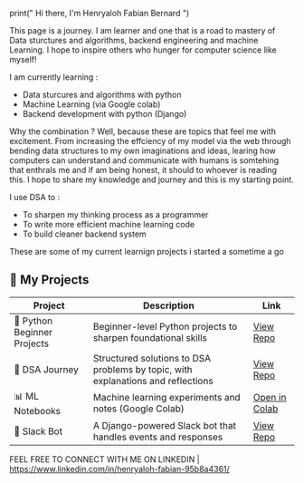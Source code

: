 print(" Hi there, I'm Henryaloh Fabian Bernard ")

This page is a journey. I am learner and one that is a road to mastery of Data sturctures and algorithms, backend engineering and machine Learning. I hope to inspire others who hunger for computer science like myself!

I am currently learning :
- Data sturcures and algorithms with python
- Machine Learning (via Google colab)
- Backend development with python (Django)

Why the combination ?
Well, because these are topics that feel me with excitement. From increasing the effciency of my model via the web through bending data structures to my own imaginations and ideas, learing how computers can understand and communicate with humans is somtehing that enthrals me and if am being honest, it should to whoever is reading this. I hope to share my knowledge and journey and this is my starting point.

I use DSA to :
- To sharpen my thinking process as a programmer
- To write more efficient machine learning code
- To build cleaner backend system


These are some of my current learnign projects i started a sometime a go
## 🔗 My Projects

| Project | Description | Link |
|--------|-------------|------|
| 🐍 Python Beginner Projects | Beginner-level Python projects to sharpen foundational skills | [View Repo](https://github.com/coded-by-49/Python-Beginner-projects) |
| 🧠 DSA Journey | Structured solutions to DSA problems by topic, with explanations and reflections | [View Repo](https://github.com/coded-by-49/DATASTURCTURES-AND-ALGORITHMS-) |
| 📊 ML Notebooks | Machine learning experiments and notes (Google Colab) | [Open in Colab](https://colab.research.google.com/drive/1oGemtDSZlkkLbD3DnJGBpGikPkftxJ7I) |
| 🤖 Slack Bot | A Django-powered Slack bot that handles events and responses | [View Repo](https://github.com/coded-by-49/SLACK-BOT) |


FEEL FREE TO CONNECT WITH ME ON LINKEDIN |  https://www.linkedin.com/in/henryaloh-fabian-95b8a4361/



<!--
**coded-by-49/coded-by-49** is a ✨ _special_ ✨ repository because its `README.md` (this file) appears on your GitHub profile.
| 📚 Notes Archive | Personal notes, references, and documentation for self-learning | [View Repo](https://github.com/coded-by-49/notes-archive) |

Here are some ideas to get you started:

- 🔭 I’m currently working on ...
- 🌱 I’m currently learning ...
- 👯 I’m looking to collaborate on ...
- 🤔 I’m looking for help with ...
- 💬 Ask me about ...
- 📫 How to reach me: ...
- 😄 Pronouns: ...
- ⚡ Fun fact: ...
-->
